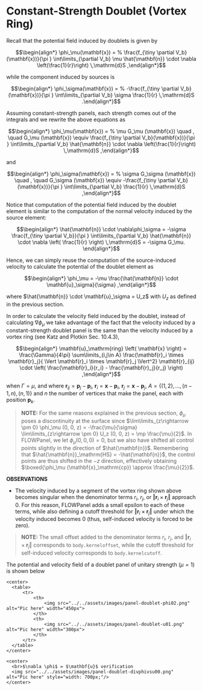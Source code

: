 # Constant-Strength Doublet (Vortex Ring)

Recall that the potential field induced by doublets is given by

```math
\begin{align*}
        \phi_\mu(\mathbf{x})
    = %
        \frac{f_{\tiny \partial V_b}(\mathbf{x})}{\pi }
        \int\limits_{\partial V_b}
            \mu \hat{\mathbf{n}} \cdot  \nabla \left(\frac{1}{r}\right)
        \,\mathrm{d}S
,\end{align*}
```

while the component induced by sources is

```math
\begin{align*}
        \phi_\sigma(\mathbf{x})
    = %
        -\frac{f_{\tiny \partial V_b}(\mathbf{x})}{\pi }
        \int\limits_{\partial V_b}
            \sigma \frac{1}{r}
        \,\mathrm{d}S
.\end{align*}
```

Assuming constant-strength panels, each strength comes out of the integrals and we rewrite the above equations as

```math
\begin{align*}
        \phi_\mu(\mathbf{x})
    = %
        \mu G_\mu (\mathbf{x})
    \quad , \quad
        G_\mu (\mathbf{x})
    \equiv
        \frac{f_{\tiny \partial V_b}(\mathbf{x})}{\pi }
        \int\limits_{\partial V_b}
             \hat{\mathbf{n}} \cdot  \nabla \left(\frac{1}{r}\right)
        \,\mathrm{d}S
,\end{align*}
```

and

```math
\begin{align*}
        \phi_\sigma(\mathbf{x})
    = %
        \sigma G_\sigma (\mathbf{x})
    \quad , \quad
        G_\sigma (\mathbf{x})
    \equiv
        -\frac{f_{\tiny \partial V_b}(\mathbf{x})}{\pi }
        \int\limits_{\partial V_b}
            \frac{1}{r}
        \,\mathrm{d}S
,\end{align*}
```

Notice that computation of the potential field induced by the doublet element is similar to the computation of the normal velocity induced by the source element:

```math
\begin{align*}
        \hat{\mathbf{n}} \cdot \nabla\phi_\sigma
    =
        -\sigma \frac{f_{\tiny \partial V_b}}{\pi }
        \int\limits_{\partial V_b}
            \hat{\mathbf{n}} \cdot \nabla \left(
                \frac{1}{r}
            \right)
        \,\mathrm{d}S
    =
        -\sigma G_\mu.
\end{align*}
```

Hence, we can simply reuse the computation of the source-induced velocity to calculate the potential of the doublet element as

```math
\begin{align*}
        \phi_\mu
    =
        -\mu \frac{\hat{\mathbf{n}} \cdot \mathbf{u}_\sigma}{\sigma}
,\end{align*}
```

where $\hat{\mathbf{n}} \cdot \mathbf{u}_\sigma = U_z$ with $U_z$ as defined in the previous section.

In order to calculate the velocity field induced by the doublet, instead of calculating $\nabla\phi_\mu$ we take advantage of the fact that the velocity induced by a constant-strength doublet panel is the same than the velocity induced by a vortex ring (see Katz and Plotkin Sec. 10.4.3),

```math
\begin{align*}
        \mathbf{u}_\mathrm{ring} \left( \mathbf{x} \right)
    =
        \frac{\Gamma}{4\pi}
        \sum\limits_{i,j\in A}
            \frac{\mathbf{r}_i \times \mathbf{r}_j}{ \Vert \mathbf{r}_i \times \mathbf{r}_j \Vert^2}
            \mathbf{r}_{ij} \cdot \left(
                \frac{\mathbf{r}_i}{r_i} - \frac{\mathbf{r}_j}{r_j}
            \right)
,\end{align*}
```

when $\Gamma = \mu$, and where $\mathbf{r}_{ij} = \mathbf{p}_j-\mathbf{p}_i$, $\mathbf{r}_i = \mathbf{x} - \mathbf{p}_i$, $\mathbf{r}_j = \mathbf{x} - \mathbf{p}_j$, $A = \{(1,2),\,\dots,\,(n-1, n),\,(n, 1) \}$ and $n$ the number of vertices that make the panel, each with position $\mathbf{p}_k$.

> **NOTE:** For the same reasons explained in the previous section, $\phi_\mu$ poses a discontinuity at the surface since $\lim\limits_{z\rightarrow \pm 0} \phi_\mu (0, 0, z) = -\frac{\mu}{\sigma} \lim\limits_{z\rightarrow \pm 0} U_z (0, 0, z) = \mp \frac{\mu}{2}$. In FLOWPanel, we let $\phi_\mu (0, 0, 0) = 0$, but we also have shifted all control points slightly in the direction of $\hat{\mathbf{n}}$. Remembering that $\hat{\mathbf{n}}_\mathrm{HS} = -\hat{\mathbf{n}}$, the control points are thus shifted in the $-z$ direction, effectively obtaining $\boxed{\phi_\mu (\mathbf{x}_\mathrm{cp}) \approx \frac{\mu}{2}}$.

**OBSERVATIONS**
* The velocity induced by a segment of the vortex ring shown above becomes singular when the denominator terms $r_i$, $r_j$, or $\Vert \mathbf{r}_i \times \mathbf{r}_j \Vert$  approach $0$. For this reason, FLOWPanel adds a small epsilon to each of these terms, while also defining a cutoff threshold for $\Vert \mathbf{r}_i \times \mathbf{r}_j \Vert$ under which the velocity induced becomes $0$ (thus, self-induced velocity is forced to be zero).

> **NOTE:** The small offset added to the denominator terms $r_i$, $r_j$, and $\Vert \mathbf{r}_i \times \mathbf{r}_j \Vert$ corresponds to `body.kerneloffset`, while the cutoff threshold for self-induced velocity corresponds to `body.kernelcutoff`.

The potential and velocity field of a doublet panel of unitary strength ($\mu=1$) is shown below

```@raw html
<center>
  <table>
      <tr>
          <th>
              <img src="../../assets/images/panel-doublet-phi02.png" alt="Pic here" width="450px">
          </th>
          <th>
              <img src="../../assets/images/panel-doublet-u01.png" alt="Pic here" width="300px">
          </th>
      </tr>
  </table>
</center>
```


```@raw html
<center>
  <br>$\nabla \phi$ = $\mathbf{u}$ verification
  <img src="../../assets/images/panel-doublet-divphivsu00.png" alt="Pic here" style="width: 700px;"/>
</center>
```
